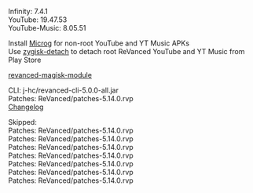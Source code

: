 Infinity: 7.4.1  
YouTube: 19.47.53  
YouTube-Music: 8.05.51  

Install [Microg](https://github.com/ReVanced/GmsCore/releases) for non-root YouTube and YT Music APKs  
Use [zygisk-detach](https://github.com/j-hc/zygisk-detach) to detach root ReVanced YouTube and YT Music from Play Store  

[revanced-magisk-module](https://github.com/j-hc/revanced-magisk-module)
  
CLI: j-hc/revanced-cli-5.0.0-all.jar  
Patches: ReVanced/patches-5.14.0.rvp  
[Changelog](https://github.com/ReVanced/revanced-patches/releases/tag/v5.14.0)  

Skipped:  
Patches: ReVanced/patches-5.14.0.rvp  
Patches: ReVanced/patches-5.14.0.rvp  
Patches: ReVanced/patches-5.14.0.rvp  
Patches: ReVanced/patches-5.14.0.rvp  
Patches: ReVanced/patches-5.14.0.rvp  
Patches: ReVanced/patches-5.14.0.rvp  
Patches: ReVanced/patches-5.14.0.rvp                
